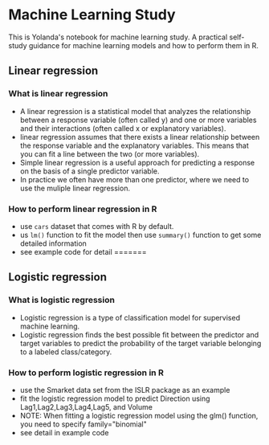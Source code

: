 # Machine Learning Study
This is Yolanda's notebook for machine learning study. A practical self-study guidance for machine learning models and how to perform them in R.
## Linear regression
### What is linear regression
- A linear regression is a statistical model that analyzes the relationship between a response variable (often called y) and one or more variables and their interactions (often called x or explanatory variables).
- linear regression assumes that there exists a linear relationship between the response variable and the explanatory variables. This means that you can fit a line between the two (or more variables). 
- Simple linear regression is a useful approach for predicting a response on the basis of a single predictor variable.
- In practice we often have more than one predictor, where we need to use the muliple linear regression. 
### How to perform linear regression in R
- use `cars` dataset that comes with R by default.
- us `lm()` function to fit the model then use `summary()` function to get some detailed information
- see example code for detail
=======
## Logistic regression
### What is logistic regression
- Logistic regression is a type of classification model for supervised machine learning.
- Logistic regression finds the best possible fit between the predictor and target variables to predict the probability of the target variable belonging to a labeled class/category. 
### How to perform logistic regression in R
- use the Smarket data set from the ISLR package as an example
- fit the logistic regression model to predict Direction using Lag1,Lag2,Lag3,Lag4,Lag5, and Volume
- NOTE: When fitting a logistic regression model using the glm() function, you need to specify family="binomial"
- see detail in example code

